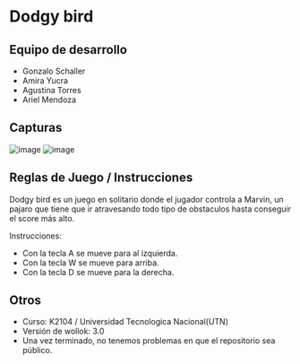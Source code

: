 # Dodgy bird 

## Equipo de desarrollo

- Gonzalo Schaller
- Amira Yucra
- Agustina Torres
- Ariel Mendoza

## Capturas

![image](https://user-images.githubusercontent.com/102539822/198115531-af5c00e4-ffa4-487d-b12c-b3338db28f43.png)
![image](https://user-images.githubusercontent.com/102539822/198115842-3bca29c0-9fe6-49aa-9e29-e22f72f12559.png)



## Reglas de Juego / Instrucciones

Dodgy bird es un juego en solitario donde el jugador controla a Marvin, un pajaro que tiene que ir atravesando todo tipo 
de obstaculos hasta conseguir el score más alto.

Instrucciones:
- Con la tecla A se mueve para al izquierda.
- Con la tecla W se mueve para arriba.
- Con la tecla D se mueve para la derecha. 

## Otros

- Curso: K2104 / Universidad Tecnologica Nacional(UTN)
- Versión de wollok: 3.0
- Una vez terminado, no tenemos problemas en que el repositorio sea público.
